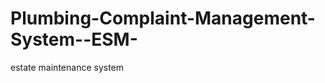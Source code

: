 Plumbing-Complaint-Management-System--ESM-
==========================================

estate maintenance system
